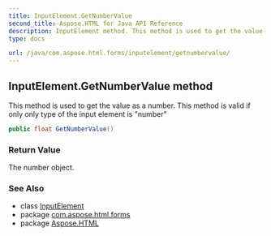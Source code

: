 ```yaml
---
title: InputElement.GetNumberValue
second_title: Aspose.HTML for Java API Reference
description: InputElement method. This method is used to get the value as a number. This method is valid if only only type of the input element is number
type: docs

url: /java/com.aspose.html.forms/inputelement/getnumbervalue/
---
```

## InputElement.GetNumberValue method

This method is used to get the value as a number. This method is valid if only only type of the input element is "number"

```java
public float GetNumberValue()
```

### Return Value

The number object.

### See Also

* class [InputElement](../)
* package [com.aspose.html.forms](../../../com.aspose.html.forms/)
* package [Aspose.HTML](../../../)
